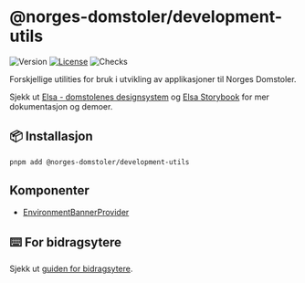 # @norges-domstoler/development-utils

![Version](https://img.shields.io/npm/v/@norges-domstoler/development-utils) [![License](https://img.shields.io/npm/l/@norges-domstoler/development-utils)](https://www.npmjs.com/package/@norges-domstoler/development-utils) ![Checks](https://github.com/domstolene/designsystem/actions/workflows/release.yml/badge.svg)

Forskjellige utilities for bruk i utvikling av applikasjoner til Norges Domstoler.

Sjekk ut [Elsa - domstolenes designsystem](https://design.domstol.no/) og [Elsa Storybook](https://domstolene.github.io/designsystem) for mer dokumentasjon og demoer.

## 📦 Installasjon

```sh
pnpm add @norges-domstoler/development-utils
```

## Komponenter

- [EnvironmentBannerProvider](./src/EnvironmentBannerProvider/README.md)

## ⌨️ For bidragsytere

Sjekk ut [guiden for bidragsytere](https://design.domstol.no/987b33f71/p/34c962-bidra/b/3611d5).
